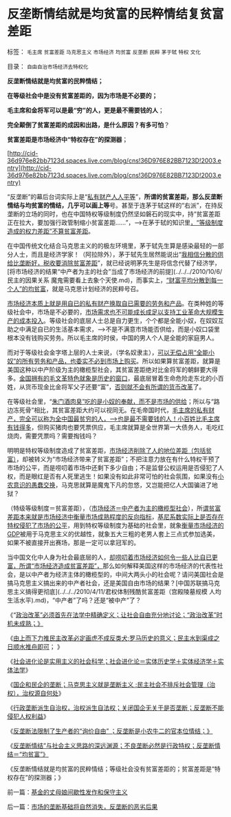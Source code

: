 # 反垄断情结就是均贫富的民粹情结复贫富差距

标签： `毛主席` `贫富差距` `马克思主义` `市场经济` `均贫富` `反垄断` `民粹` `茅于轼` `特权` `文化` 

目录： `自由自治市场经济去特权化`

**反垄断情结就是均贫富的民粹情结；**

**在等级社会中是没有贫富差距的，因为市场是不必要的；**

**毛主席和金将军可以是最“穷”的人，更是最不需要钱的人**；

**完全颠倒了贫富差距的成因和出路，是什么原因？有多可怕**？

**贫富差距是市场经济中“特权存在”的探测器**；

[http://cid-36d976e82bb7123d.spaces.live.com/blog/cns!36D976E82BB7123D!2003.entry](http://cid-36d976e82bb7123d.spaces.live.com/blog/cns!36D976E82BB7123D!2003.entry)

“反垄断”的幕后台词实际上是“[私有财产人人平等](../../../2009/7/31/弱势人群和人权弱势人群之人人平等.md)”，**所谓的贫富差距，那么反垄断情结与均贫富的情结，几乎可以画上等**号。甚至于连茅于轼这样的“右派”，在持反垄断的立场的同时，也在中国特权等级制度仍然坚如磐石的现实中，持“贫富差距正在拉大，要加强行政管制缩小贫富差距……”，——>在茅于轼的知识里[，“等级制度造成的权力差距”不算贫富差距](../../../2010/3/5/我国的贫富差距是历史上最小并在继续缩小.md)。

在中国传统文化结合马克思主义的的极左环境里，茅于轼先生算是感染最轻的一部分人士，而且是经济学家！（阿拉除外），茅于轼先生居然能说出“[我相信分散的供给比垄断好，税收要消除贫富差距](../../../2010/8/20/公私不分就是公有制.md)”，就已经说明茅先生是将信念代替了经济学，[将市场经济的结果“中产者为主的社会”当成了市场经济的前提](../../../2010/10/6/民主的因果关系 魔鬼需要看上去象个天使.md)，而事实上，[“财富平均分散到每一个人”的均贫富](../../../2010/4/26/茅于轼先生学术体系有明显漏洞.md)，就是马克思计划经济的民粹号召。

[市场经济本质上就是用自已的私有财产换取自已需要的劳务和产品](../../../2010/8/3/市场经济崩溃是奴隶制的充分条件.md)。在类种姓的等级社会中，市场是不必要的，[市场需求也不可能成长成足以支持工业革命大规模生产的成本投入](../../../2010/10/30/工业革命是通货紧缩和市场扩大而不是资本积累.md)。等级社会的底层人士总是自力更生，个个都是全能小奴，在奴奴互助之中满足自已的生活基本需求，——>不是不满意市场能否供给，而是小奴口袋里根本没有钱购买劳务。所以毛主席的时侯，中国的男人个人是全能的家庭男人。

而对于等级社会金字塔上层的人士来说，（学名奴隶主），[可以无偿占用“全能小奴”的所有劳务和产品，也委实不必到市场上购买](../../../2010/5/26/国家主义是类种姓制度的孪生形态.md)。所以如果算贫富差距，就算是美国这种以中产阶级为主的橄榄型社会，其贫富差距绝对比金将军的朝鲜要大得多。[金国拥有的毛文革特色就象是历史的窗口](../../../2010/1/11/后朝鲜将成为中国苦大仇深的对手.md)，最底层冒着生命危险走东北的小百姓，从货币现金比金将军父子还要“富”，[否则就不会有所谓的货币改革](../../../2010/1/10/朝鲜货币抢劫即将进入第二幕：恶性通货膨胀.md)了。

在等级社会里，“[朱门酒肉臭”吃的是小奴的奉献，而不是市场的供给](../../../2010/8/3/市场经济崩溃是奴隶制的充分条件.md)；所以与“路边冻死骨”相比，其贫富差距大约可以视同无。在毛帝国时代，[毛主席的私有财产，完全可以称为全中国最贫穷的人，——>也是最不需要钱的人！小百姓比毛主席有钱得多](../../../2009/8/26/水洗一般均贫富的天堂.md)，但购买猪肉也要凭票供应，毛主席就算是全世界第一大债务人，毛吃红烧肉，需要凭票吗？需要掏钱吗？

明明是特权等级制度造成了贫富差距，[市场经济削除了人的地位差距（包括贫富）](../../../2009/11/24/为什么市场经济能消除贫富差距.md)，却被转义为“市场经济带来了贫富差距”；不把注意力放在有什么特权干预了市场的公平，而是唠叨着市场中还剩下多少自由；不是监督公权运用是否侵犯了人权，而是眼红是否有人死里逃生！如果没有如此非常可怕的社会氛围，如果没有[小农意识的愚蠢交换](../../../2009/11/14/市场经济观点下小农的“愚蠢交换”.md)，马克思就算是魔鬼下凡的忽悠，又岂能把亿人大国骗进了地狱？

（特级等级制度＝贫富差距），（[市场经济＝中产者为主的橄榄型社会](../../../2008/7/20/为什么中产者为主的社会很稳定.md)），所[谓贫富差距本来就是市场经济中衡量市场成熟程度的反向指标](../../../2007/8/26/中国赚了美元，还赚了恩格尔系数、基尼系数.md)，[基尼系数实际上是否存在特权侵犯了市场的公平](../../../2007/8/26/中国赚了美元，还赚了恩格尔系数、基尼系数.md)，用到特权等级制度为基础的社会里，就象[衡量市场经济的GDP](../../../2010/5/30/价值守衡定律：满足消费的GDP才有价值.md)被用于马克思主义的优越性，就象五大三粗的老男人套上三点式参加选美，如果不被直接开出赛场，那是一定可以拿冠军的。

当中国文化中人身为社会最底层的人，[却唠叨着市场经济如何令一些人比自已更富，所谓“市场经济造成贫富差距”，](../../../2009/11/24/为什么市场经济能消除贫富差距.md)那么如何解释美国这样的市场经济的代表性社会，是以中产者为经济主体的橄榄型的，中间大两头小的社会呢？请问美国社会是搞马克思主义搞出来的中产者社会，还是美国自由市场的结果？[中国苏联搞马克思主义搞得更彻底](../../../2010/4/11/君权体制残酷贫富差距（宫殿陵墓规模 人均生活水平).md)，“中产者”了吗？还是“被中产”了？



《“[政治改革”必须首先在法学中精确定义；让社会自由充分地讨论；“政治改革”时机未成熟；》](http://hi.baidu.com/darthchn/blog/item/7b542e0be41edc1095ca6ba6.html)

《[由上而下力推民主改革必定画虎不成反类犬;罗马历史的意义；民主水到渠成之日顺水推舟即可](../../../2010/11/3/政治改革千万不要冒进，否则会乱！.md)；
》

《[社会进化论是实用主义的社会科学；社会进化论＝实体历史学＋实体经济学＋实体法学](../../../2010/11/2/社会进化论是实用科学.md)》

《[国企和民企的垄断；马克思主义就是垄断主义
;民主社会不排斥社会管理（治权），治权源自何处](../../../2010/11/2/马克思主义就是“垄断主义”.md)》

《[行政垄断派生自治权，治权派生自法权；关闭国企无关于是否垄断；反垄断不能侵犯人权利益](../../../2010/11/2/“垄断是否合理”与“是否应干预垄断”.md)》

《[反垄断法限制了生产者的“询价自由”
；反垄断是小农牛二的官本位情结；》](../../../2010/11/3/全世界的反垄断法都侵犯人权.md)

《[反垄断情结”与社会主义思路的深远渊源；不良垄断必然是行政特权；反垄断情结＝“均贫富”》](../../../2010/11/3/“反垄断情结”与社会主义思路的深远渊源.md)

《反垄断情结就是均贫富的民粹情结；等级社会没有贫富差距的；贫富差距是“特权存在”的探测器；》

前一篇：[基金的丈母娘间歇性发作和保守主义](../../../2010/11/4/基金的丈母娘间歇性发作和保守主义.md)

后一篇：[市场的垄断基础将自然消失，反垄断的恶劣后果](../../../2010/11/4/市场的垄断基础将自然消失，反垄断的恶劣后果.md)